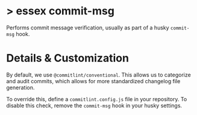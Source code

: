 # > essex commit-msg

Performs commit message verification, usually as part of a husky `commit-msg` hook.

# Details & Customization

By default, we use `@commitlint/conventional`. This allows us to categorize and audit commits, which allows for more standardized changelog file generation.

To override this, define a `commitlint.config.js` file in your repository. To disable this check, remove the `commit-msg` hook in your husky settings.
